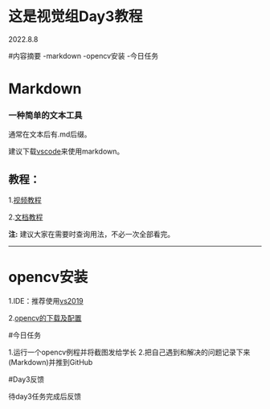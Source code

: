 # 这是视觉组Day3教程
2022.8.8

#内容摘要
-markdown
-opencv安装
-今日任务

# Markdown

### 一种简单的文本工具

通常在文本后有.md后缀。

建议下载[vscode](https://vscode.cdn.azure.cn/stable/b4c1bd0a9b03c749ea011b06c6d2676c8091a70c/VSCodeUserSetup-x64-1.57.0.exe)来使用markdown。

## 教程：
1.[视频教程](https://www.bilibili.com/video/BV1JA411h7Gw?share_source=copy_web&vd_source=253bb06dec5824df7ba1574021fd8b5a)

2.[文档教程](https://www.runoob.com/markdown/md-tutorial.html)

**注:** 建议大家在需要时查询用法，不必一次全部看完。

---
# opencv安装

1.IDE：推荐使用[vs2019](https://blog.csdn.net/YSJ367635984/article/details/104648941?csdn_share_tail=%7B%22type%22%3A%22blog%22%2C%22rType%22%3A%22article%22%2C%22rId%22%3A%22104648941%22%2C%22source%22%3A%22The_Admin%22%7D&ctrtid=d5qLp)

2.[opencv的下载及配置](https://www.bilibili.com/video/BV1E7411c7FR?is_story_h5=false&p=1&share_from=ugc&share_medium=android&share_plat=android&share_session_id=4f2d0036-7837-498d-bdf9-b6a886351a5f&share_source=QQ&share_tag=s_i&timestamp=1660108289&unique_k=TNNLahy)  

#今日任务

1.运行一个opencv例程并将截图发给学长
2.把自己遇到和解决的问题记录下来(Markdown)并推到GitHub

#Day3反馈

待day3任务完成后反馈

